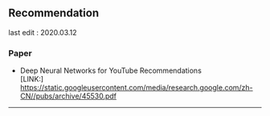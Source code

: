 ## Recommendation  
last edit : 2020.03.12  

### Paper  

- Deep Neural Networks for YouTube Recommendations  
[LINK:] https://static.googleusercontent.com/media/research.google.com/zh-CN//pubs/archive/45530.pdf  




----- 